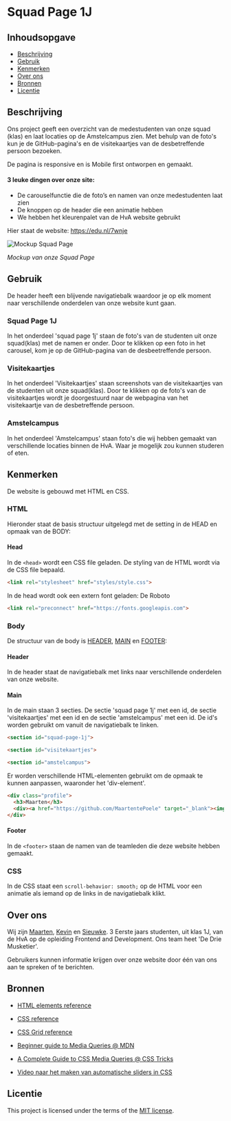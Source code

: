 # Squad Page 1J

## Inhoudsopgave
- [Beschrijving](#beschrijving)
- [Gebruik](#gebruik)
- [Kenmerken](#kenmerken)
- [Over ons](#over-ons)
- [Bronnen](#bronnen)
- [Licentie](#licentie)
  
## Beschrijving
Ons project geeft een overzicht van de medestudenten van onze squad (klas) en laat locaties op de Amstelcampus zien. 
Met behulp van de foto's kun je de GitHub-pagina's en de visitekaartjes van de desbetreffende persoon bezoeken.

De pagina is responsive en is Mobile first ontworpen en gemaakt.

#### 3 leuke dingen over onze site:
- De carouselfunctie die de foto’s en namen van onze medestudenten laat zien
- De knoppen op de header die een animatie hebben
- We hebben het kleurenpalet van de HvA website gebruikt

Hier staat de website: https://edu.nl/7wnje 


![Mockup Squad Page](https://maartentepoele.github.io/your-tribe-squad-page/assets/all-devices-black.png)

*Mockup van onze Squad Page*

## Gebruik

De header heeft een blijvende navigatiebalk waardoor je op elk moment naar verschillende onderdelen van onze website kunt gaan.

### Squad Page 1J
In het onderdeel 'squad page 1j' staan de foto's van de studenten uit onze squad(klas) met de namen er onder. Door te klikken op een foto in het carousel, kom je op de GitHub-pagina van de desbeetreffende persoon. 

### Visitekaartjes
In het onderdeel 'Visitekaartjes' staan screenshots van de visitekaartjes van de studenten uit onze squad(klas). Door te klikken op de foto's van de visitekaartjes wordt je doorgestuurd naar de webpagina van het visitekaartje van de desbetreffende persoon. 

### Amstelcampus
In het onderdeel 'Amstelcampus' staan foto's die wij hebben gemaakt van verschillende locaties binnen de HvA. Waar je mogelijk zou kunnen studeren of eten. 


## Kenmerken
De website is gebouwd met HTML en CSS.

### HTML
Hieronder staat de basis structuur uitgelegd met de setting in de HEAD en opmaak van de BODY:

#### Head
In de `<head>` wordt een CSS file geladen. De styling van de HTML wordt via de CSS file bepaald.


```HTML
<link rel="stylesheet" href="styles/style.css">
```

In de head wordt ook een extern font geladen: De Roboto

```HTML
<link rel="preconnect" href="https://fonts.googleapis.com">
```

### Body
De structuur van de body is [HEADER](#header), [MAIN](#main) en [FOOTER](#footer):

#### Header
In de header staat de navigatiebalk met links naar verschillende onderdelen van onze website.

#### Main
In de main staan 3 secties. De sectie 'squad page 1j' met een id, de sectie 'visitekaartjes' met een id en de sectie 'amstelcampus' met een id. De id's worden gebruikt om vanuit de navigatiebalk te linken.

```HTML
<section id="squad-page-1j">

<section id="visitekaartjes">

<section id="amstelcampus">
```

Er worden verschillende HTML-elementen gebruikt om de opmaak te kunnen aanpassen, waaronder het 'div-element'.

```HTML
<div class="profile">
  <h3>Maarten</h3>
  <div><a href="https://github.com/MaartentePoele" target="_blank"><img src="assets/1J/Squad1J-Maarten.JPG" alt=""></a></div>
</div>
```

#### Footer
In de `<footer>` staan de namen van de teamleden die deze website hebben gemaakt. 

### CSS
In de CSS staat een `scroll-behavior: smooth;` op de HTML voor een animatie als iemand op de links in de navigatiebalk klikt.

## Over ons
Wij zijn [Maarten](https://github.com/MaartentePoele), [Kevin](https://github.com/toasterbath0758) en [Sieuwke](https://github.com/SieuwkeSheta). 3 Eerste jaars studenten, uit klas 1J, van de HvA op de opleiding Frontend and Development. Ons team heet 'De Drie Musketier'.

Gebruikers kunnen informatie krijgen over onze website door één van ons aan te spreken of te berichten.

## Bronnen
- [HTML elements reference](https://developer.mozilla.org/en-US/docs/Web/HTML/Reference/Elements)

- [CSS reference](https://developer.mozilla.org/en-US/docs/Web/CSS/Reference)

- [CSS Grid reference](https://css-tricks.com/snippets/css/complete-guide-grid/)

- [Beginner guide to Media Queries @ MDN](https://developer.mozilla.org/en-US/docs/Learn_web_development/Core/CSS_layout/Media_queries)

- [A Complete Guide to CSS Media Queries @ CSS Tricks](https://css-tricks.com/a-complete-guide-to-css-media-queries/)

- [Video naar het maken van automatische sliders in CSS](https://www.youtube.com/watch?v=3Z780EOzIQs&t=67s&ab_channel=TheMuteDev)

## Licentie

This project is licensed under the terms of the [MIT license](./LICENSE).


